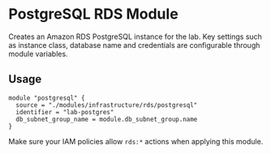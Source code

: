 # PostgreSQL RDS Module

Creates an Amazon RDS PostgreSQL instance for the lab. Key settings such as instance class, database name and credentials are configurable through module variables.

## Usage
```hcl
module "postgresql" {
  source = "./modules/infrastructure/rds/postgresql"
  identifier = "lab-postgres"
  db_subnet_group_name = module.db_subnet_group.name
}
```
Make sure your IAM policies allow `rds:*` actions when applying this module.

